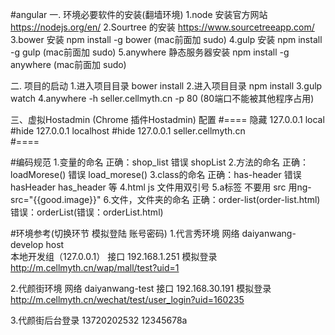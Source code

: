 #angular
一. 环境必要软件的安装(翻墙环境)
  1.node 安装官方网站 https://nodejs.org/en/
  2.Sourtree 的安装   https://www.sourcetreeapp.com/
  3.bower 安装 npm install -g bower  (mac前面加 sudo)
  4.gulp 安装  npm install -g gulp   (mac前面加 sudo)
  5.anywhere 静态服务器安装  npm install -g anywhere  (mac前面加 sudo)

二. 项目的启动
  1.进入项目目录  bower install
  2.进入项目目录  npm install
  3.gulp watch
  4.anywhere -h seller.cellmyth.cn -p 80  (80端口不能被其他程序占用)


三、虚拟Hostadmin (Chrome 插件Hostadmin) 配置
#==== 隐藏
127.0.0.1           local                 #hide
127.0.0.1           localhost             #hide
127.0.0.1			seller.cellmyth.cn  
#====


#编码规范
1.变量的命名  正确：shop_list  错误 shopList
2.方法的命名  正确：loadMorese() 错误 load_morese()
3.class的命名 正确：has-header 错误 hasHeader has_header 等
4.html js 文件用双引号
5.a标签 不要用 src  用ng-src="{{good.image}}"
6.文件，文件夹的命名  正确：order-list(order-list.html)   错误：orderList(错误：orderList.html)


#环境参考(切换环节  模拟登陆  账号密码)
1.代言秀环境
网络	daiyanwang-develop
host	
	本地开发组（127.0.0.1）
	接口	192.168.1.251
模拟登录	
	http://m.cellmyth.cn/wap/mall/test?uid=1

2.代颜街环境
网络	daiyanwang-test
	接口 192.168.30.191
模拟登录	
	http://m.cellmyth.cn/wechat/test/user_login?uid=160235

3.代颜街后台登录
	13720202532  12345678a